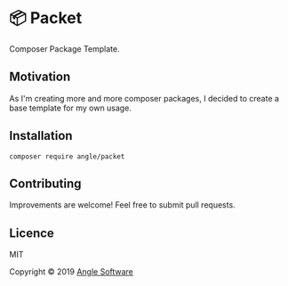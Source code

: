 # 📦 Packet

Composer Package Template.

## Motivation

As I'm creating more and more composer packages, I decided to create a base template for my own usage.

## Installation

```shell
composer require angle/packet
```

## Contributing

Improvements are welcome! Feel free to submit pull requests.

## Licence

MIT

Copyright © 2019 [Angle Software](https://angle.software)
